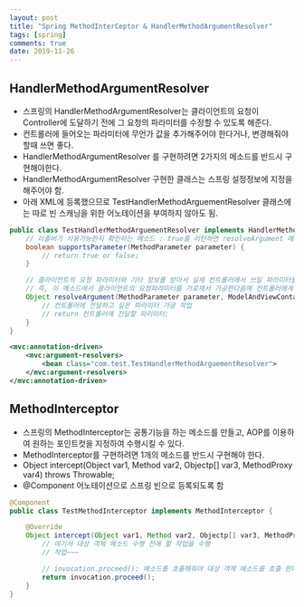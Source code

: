 ```yaml
---
layout: post
title: "Spring MethodInterCeptor & HandlerMethodArgumentResolver"
tags: [spring]
comments: true
date: 2019-11-26
---
```



## HandlerMethodArgumentResolver
- 스프링의 HandlerMethodArgumentResolver는 클라이언트의 요청이 Controller에 도달하기 전에 그 요청의 파라미터를 수정할 수 있도록 해준다.
- 컨트롤러에 들어오는 파라미터에 무언가 값을 추가해주어야 한다거나, 변경해줘야 할때 쓰면 좋다.
- HandlerMethodArgumentResolver 를 구현하려면 2가지의 메소드를 반드시 구현해야한다.  
- HandlerMethodArgumentResolver 구현한 클래스는 스프링 설정정보에 지정을 해주어야 함.  
- 아래 XML에 등록했으므로 TestHandlerMethodArguementResolver 클래스에는 따로 빈 스캐닝을 위한 어노테이션을 부여하지 않아도 됨.  

```java
public class TestHandlerMethodArguementResolver implements HandlerMethodArgumentResolver {
    // 리졸버가 사용가능한지 확인하는 메소드 : true를 리턴하면 resolveArgument 메소드 수행, false를 리턴하면 resolveArgument 메소드 수행 안함
    boolean supportsParameter(MethodParameter parameter) {
        // return true or false;
    }

    // 클라이언트의 요청 파라미터와 기타 정보를 받아서 실제 컨트롤러에서 쓰일 파라미터를 리턴 
    // 즉, 이 메소드에서 클라이언트의 요청파라미터를 가로채서 가공한다음에 컨트롤러에게 가공된 파라미터로 요청을하게 됨
    Object resolveArgument(MethodParameter parameter, ModelAndViewContainer mavContainer, NativeWebRequest webRequest, WebDataBinderFactory binderFactory) throws Exception {
        // 컨트롤러에 전달하고 싶은 파라미터 가공 작업
        // return 컨트롤러에 전달할 파리미터;
    }
}

```

```xml
<mvc:annotation-driven>
    <mvc:argument-resolvers>
        <bean class="com.test.TestHandlerMethodArguementResolver">
    </mvc:argument-resolvers>
</mvc:annotation-driven>
```



## MethodInterceptor
- 스프링의 MethodInterceptor는 공통기능을 하는 메소드를 만들고, AOP를 이용하여 원하는 포인트컷을 지정하여 수행시킬 수 있다.
- MethodInterceptor를 구현하려면 1개의 메소드를 반드시 구현해야 한다.
- Object intercept(Object var1, Method var2, Objectp[] var3, MethodProxy var4) throws Throwable;
- @Component 어노테이션으로 스프링 빈으로 등록되도록 함  
```java
@Component
public class TestMethodInterceptor implements MethodInterceptor {

    @Override
	Object intercept(Object var1, Method var2, Objectp[] var3, MethodProxy var4) throws Throwable {
        // 여기서 대상 객체 메소드 수행 전에 할 작업을 수행
        // 작업~~~

        // invocation.proceed(); 메소드를 호출해줘야 대상 객체 메소드를 호출 한다.
        return invocation.proceed();
    }
}
```
